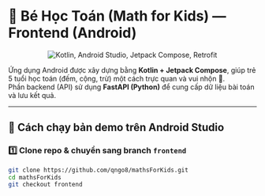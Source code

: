 # 📱 Bé Học Toán (Math for Kids) — Frontend (Android)

<p align="center">
  <img src="https://skillicons.dev/icons?i=kotlin,androidstudio,jetpackcompose,retrofit" alt="Kotlin, Android Studio, Jetpack Compose, Retrofit"/>
</p>

Ứng dụng Android được xây dựng bằng **Kotlin + Jetpack Compose**, giúp trẻ 5 tuổi học toán (đếm, cộng, trừ) một cách trực quan và vui nhộn 🎨.  
Phần backend (API) sử dụng **FastAPI (Python)** để cung cấp dữ liệu bài toán và lưu kết quả.

---

## 🚀 Cách chạy bản demo trên Android Studio

### 1️⃣ Clone repo & chuyển sang branch `frontend`
```bash
git clone https://github.com/qngo8/mathsForKids.git
cd mathsForKids
git checkout frontend
